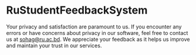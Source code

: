 ﻿# RuStudentFeedbackSystem
 
Your privacy and satisfaction are paramount to us. If you encounter any errors or have concerns about privacy in our software, feel free to contact us at sohag@ru.ac.bd. We appreciate your feedback as it helps us improve and maintain your trust in our services.
